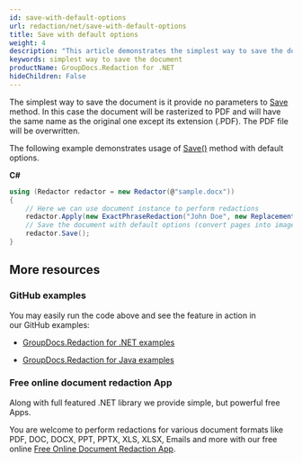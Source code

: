 ```yaml
---
id: save-with-default-options
url: redaction/net/save-with-default-options
title: Save with default options
weight: 4
description: "This article demonstrates the simplest way to save the document"
keywords: simplest way to save the document
productName: GroupDocs.Redaction for .NET
hideChildren: False
---
```

The simplest way to save the document is it provide no parameters to [Save](https://apireference.groupdocs.com/net/redaction/groupdocs.redaction/redactor/methods/save) method. In this case the document will be rasterized to PDF and will have the same name as the original one except its extension (.PDF). The PDF file will be overwritten.

The following example demonstrates usage of [Save()](https://apireference.groupdocs.com/net/redaction/groupdocs.redaction/redactor/methods/save) method with default options.

**C#**

```csharp
using (Redactor redactor = new Redactor(@"sample.docx"))
{
    // Here we can use document instance to perform redactions
    redactor.Apply(new ExactPhraseRedaction("John Doe", new ReplacementOptions("[personal]")));
    // Save the document with default options (convert pages into images, save as PDF)
    redactor.Save();
}

```

## More resources

### GitHub examples

You may easily run the code above and see the feature in action in our GitHub examples:

*   [GroupDocs.Redaction for .NET examples](https://github.com/groupdocs-redaction/GroupDocs.Redaction-for-.NET)
    
*   [GroupDocs.Redaction for Java examples](https://github.com/groupdocs-redaction/GroupDocs.Redaction-for-Java)
    

### Free online document redaction App

Along with full featured .NET library we provide simple, but powerful free Apps.

You are welcome to perform redactions for various document formats like PDF, DOC, DOCX, PPT, PPTX, XLS, XLSX, Emails and more with our free online [Free Online Document Redaction App](https://products.groupdocs.app/redaction).
